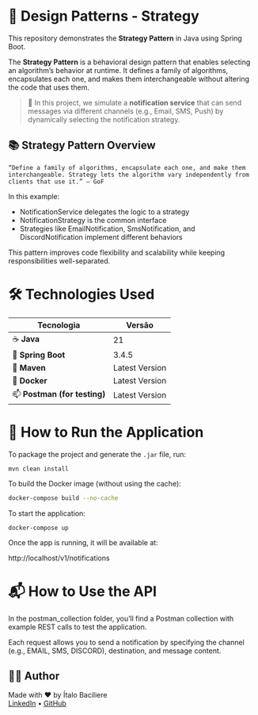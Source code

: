 # 🧠 Design Patterns - Strategy

This repository demonstrates the 
**Strategy Pattern** in Java using Spring Boot.

The **Strategy Pattern** is a behavioral design
pattern that enables selecting an algorithm’s 
behavior at runtime. It defines a family of algorithms,
encapsulates each one, and makes them interchangeable 
without altering the code that uses them.

> 📌 In this project, we simulate a **notification service**
> that can send messages via different channels (e.g., Email, 
> SMS, Push) by dynamically selecting the notification strategy.

## 📚 Strategy Pattern Overview

    “Define a family of algorithms, encapsulate each one, and make them interchangeable. Strategy lets the algorithm vary independently from clients that use it.” – GoF

In this example:

* NotificationService delegates the logic to a strategy 
* NotificationStrategy is the common interface 
* Strategies like EmailNotification, SmsNotification, and DiscordNotification implement different behaviors

This pattern improves code flexibility and scalability while keeping responsibilities well-separated.



# 🛠 Technologies Used

| Tecnologia                            | Versão         |
|---------------------------------------|----------------|
| ☕ **Java**                           | 21             |
| 🌱 **Spring Boot**                    | 3.4.5          |
| 🧰 **Maven**                          | Latest Version |
| 🐳 **Docker**                         | Latest Version |
| 📫 **Postman (for testing)**          | Latest Version |

 

# 🚀 How to Run the Application

To package the project and generate the `.jar` file, run:
```shell
mvn clean install
```

To build the Docker image (without using the cache):
```bash
docker-compose build --no-cache
```

To start the application:
```shell
docker-compose up
```

Once the app is running, it will be available at:

http://localhost/v1/notifications



# 📬 How to Use the API

In the postman_collection folder,
you’ll find a Postman collection 
with example REST calls to test the application.

Each request allows you to send a notification 
by specifying the channel (e.g., EMAIL, SMS, DISCORD),
destination, and message content.



## 👨‍💻 Author
Made with ❤️ by Ítalo Baciliere \
[LinkedIn](https://www.linkedin.com/in/italobaciliere/) • [GitHub](https://github.com/ItaloBaciliere)